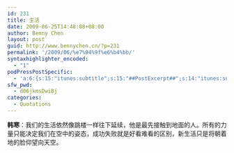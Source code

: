 ```yaml
---
id: 231
title: 生活
date: 2009-06-25T14:48:08+08:00
author: Benny Chen
layout: post
guid: http://www.bennychen.cn/?p=231
permalink: '/2009/06/%e7%94%9f%e6%b4%bb/'
syntaxhighlighter_encoded:
  - "1"
podPressPostSpecific:
  - 'a:6:{s:15:"itunes:subtitle";s:15:"##PostExcerpt##";s:14:"itunes:summary";s:15:"##PostExcerpt##";s:15:"itunes:keywords";s:17:"##WordPressCats##";s:13:"itunes:author";s:10:"##Global##";s:15:"itunes:explicit";s:7:"Default";s:12:"itunes:block";s:7:"Default";}'
sfw_pwd:
  - d06jkmsDwiBj
categories:
  - Quotations
---
```

**韩寒**：我们的生活依然像跳楼一样往下延续，他是最先接触到地面的人。所有的力量只能决定我们在空中的姿态，成功失败就是好看难看的区别，新生活只是将朝着地的脸仰望向天空。